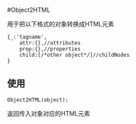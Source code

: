 #Object2HTML

用于把以下格式的对象转换成HTML元素

``````
{_:'tagname',
	attr:{},//attributes
	prop:{},//properties
	child:[/*other object*/]//childNodes
}
``````

## 使用

```
Object2HTML(object);
```
返回传入对象对应的HTML元素